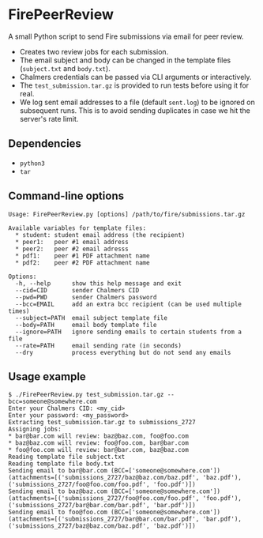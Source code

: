 # FirePeerReview

A small Python script to send Fire submissions via email for peer review.

* Creates two review jobs for each submission.
* The email subject and body can be changed in the template files (`subject.txt` and `body.txt`).
* Chalmers credentials can be passed via CLI arguments or interactively.
* The `test_submission.tar.gz` is provided to run tests before using it for real.
* We log sent email addresses to a file (default `sent.log`) to be ignored on subsequent runs. This is to avoid sending duplicates in case we hit the server's rate limit.

## Dependencies

* `python3`
* `tar`

## Command-line options

```
Usage: FirePeerReview.py [options] /path/to/fire/submissions.tar.gz

Available variables for template files:
  * student: student email address (the recipient)
  * peer1:   peer #1 email address
  * peer2:   peer #2 email adresss
  * pdf1:    peer #1 PDF attachment name
  * pdf2:    peer #2 PDF attachment name

Options:
  -h, --help      show this help message and exit
  --cid=CID       sender Chalmers CID
  --pwd=PWD       sender Chalmers password
  --bcc=EMAIL     add an extra bcc recipient (can be used multiple times)
  --subject=PATH  email subject template file
  --body=PATH     email body template file
  --ignore=PATH   ignore sending emails to certain students from a file
  --rate=PATH     email sending rate (in seconds)
  --dry           process everything but do not send any emails
```

## Usage example

```
$ ./FirePeerReview.py test_submission.tar.gz --bcc=someone@somewhere.com
Enter your Chalmers CID: <my_cid>
Enter your password: <my_password>
Extracting test_submission.tar.gz to submissions_2727
Assigning jobs:
* bar@bar.com will review: baz@baz.com, foo@foo.com
* baz@baz.com will review: foo@foo.com, bar@bar.com
* foo@foo.com will review: bar@bar.com, baz@baz.com
Reading template file subject.txt
Reading template file body.txt
Sending email to bar@bar.com (BCC=['someone@somewhere.com']) (attachments=[('submissions_2727/baz@baz.com/baz.pdf', 'baz.pdf'), ('submissions_2727/foo@foo.com/foo.pdf', 'foo.pdf')])
Sending email to baz@baz.com (BCC=['someone@somewhere.com']) (attachments=[('submissions_2727/foo@foo.com/foo.pdf', 'foo.pdf'), ('submissions_2727/bar@bar.com/bar.pdf', 'bar.pdf')])
Sending email to foo@foo.com (BCC=['someone@somewhere.com']) (attachments=[('submissions_2727/bar@bar.com/bar.pdf', 'bar.pdf'), ('submissions_2727/baz@baz.com/baz.pdf', 'baz.pdf')])
```
